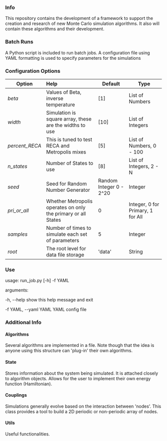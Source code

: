 ### Info
This repository contains the development of a framework to support the creation and research of new Monte Carlo simulation algorithms. It also will contain these algorithms and their development.

### Batch Runs
A Python script is included to run batch jobs. A configuration file using YAML formatting is used to specify parameters for the simulations

### Configuration Options
| Option        | Help         | Default | Type     |
| ------------- |:-------------|---------|----------|
| *beta* | Values of Beta, inverse temperature | [1] | List of Numbers
| *width* | Simulation is square array, these are the widths to use | [10] | List of Integers
| *percent_RECA* | This is tuned to test RECA and Metropolis mixes | [5] | List of Numbers, 0 - 100
| *n_states* | Number of States to use | [8] | List of Integers, 2 - N
| *seed* | Seed for Random Number Generator | Random Integer 0 - 2^20 | Integer
| *pri_or_all* | Whether Metropolis operates on only the primary or all States | 0 | Integer, 0 for Primary, 1 for All
| *samples* | Number of times to simulate each set of parameters | 5 | Integer
| *root* | The root level for data file storage | 'data' | String

### Use
usage: run_job.py [-h] -f YAML

arguments:

  -h, --help            show this help message and exit

  -f YAML, --yaml YAML  YAML config file


### Additional Info
#### Algorithms
Several algorithms are implemented in a file. Note though that the idea is anyone using this structure can 'plug-in' their own algorithms.
#### State
Stores information about the system being simulated. It is attached closely to algorithm objects. Allows for the user to implement their own energy function (Hamiltonian).
#### Couplings
Simulations generally evolve based on the interaction between 'nodes'. This class provides a tool to build a 2D periodic or non-periodic array of nodes.
#### Utils
Useful functionalities.
